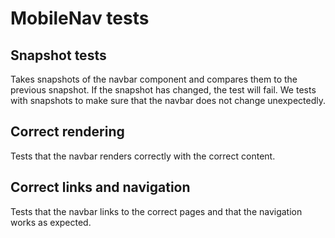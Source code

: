 # MobileNav tests

## Snapshot tests

Takes snapshots of the navbar component and compares them to the previous snapshot. If the snapshot has changed, the test will fail.
We tests with snapshots to make sure that the navbar does not change unexpectedly.

## Correct rendering

Tests that the navbar renders correctly with the correct content.

## Correct links and navigation

Tests that the navbar links to the correct pages and that the navigation works as expected.
